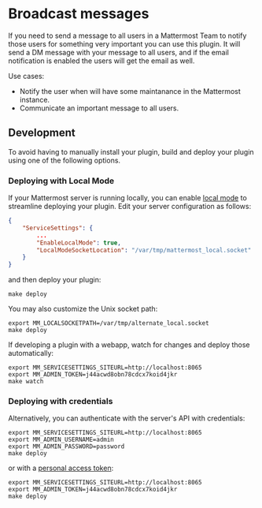 # Broadcast messages

If you need to send a message to all users in a Mattermost Team to notify those users for something very important you can use this plugin.
It will send a DM message with your message to all users, and if the email notification is enabled the users will get the email as well.

Use cases:

- Notify the user when will have some maintanance in the Mattermost instance.
- Communicate an important message to all users.


## Development

To avoid having to manually install your plugin, build and deploy your plugin using one of the following options.

### Deploying with Local Mode

If your Mattermost server is running locally, you can enable [local mode](https://docs.mattermost.com/administration/mmctl-cli-tool.html#local-mode) to streamline deploying your plugin. Edit your server configuration as follows:

```json
{
    "ServiceSettings": {
        ...
        "EnableLocalMode": true,
        "LocalModeSocketLocation": "/var/tmp/mattermost_local.socket"
    }
}
```

and then deploy your plugin:
```
make deploy
```

You may also customize the Unix socket path:
```
export MM_LOCALSOCKETPATH=/var/tmp/alternate_local.socket
make deploy
```

If developing a plugin with a webapp, watch for changes and deploy those automatically:
```
export MM_SERVICESETTINGS_SITEURL=http://localhost:8065
export MM_ADMIN_TOKEN=j44acwd8obn78cdcx7koid4jkr
make watch
```

### Deploying with credentials

Alternatively, you can authenticate with the server's API with credentials:
```
export MM_SERVICESETTINGS_SITEURL=http://localhost:8065
export MM_ADMIN_USERNAME=admin
export MM_ADMIN_PASSWORD=password
make deploy
```

or with a [personal access token](https://docs.mattermost.com/developer/personal-access-tokens.html):
```
export MM_SERVICESETTINGS_SITEURL=http://localhost:8065
export MM_ADMIN_TOKEN=j44acwd8obn78cdcx7koid4jkr
make deploy
```
